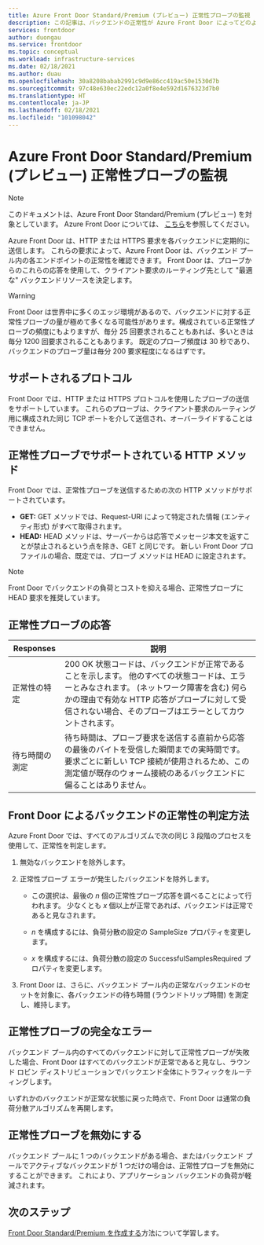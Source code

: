 ```yaml
---
title: Azure Front Door Standard/Premium (プレビュー) 正常性プローブの監視
description: この記事は、バックエンドの正常性が Azure Front Door によってどのように監視されるかを理解するのに役立ちます。
services: frontdoor
author: duongau
ms.service: frontdoor
ms.topic: conceptual
ms.workload: infrastructure-services
ms.date: 02/18/2021
ms.author: duau
ms.openlocfilehash: 30a8208babab2991c9d9e86cc419ac50e1530d7b
ms.sourcegitcommit: 97c48e630ec22edc12a0f8e4e592d1676323d7b0
ms.translationtype: HT
ms.contentlocale: ja-JP
ms.lasthandoff: 02/18/2021
ms.locfileid: "101098042"
---
```

# <a name="azure-front-door-standardpremium-preview-health-probe-monitoring"></a>Azure Front Door Standard/Premium (プレビュー) 正常性プローブの監視

> [!Note]
> このドキュメントは、Azure Front Door Standard/Premium (プレビュー) を対象としています。 Azure Front Door については、 [こちら](../front-door-overview.md)を参照してください。

Azure Front Door は、HTTP または HTTPS 要求を各バックエンドに定期的に送信します。 これらの要求によって、Azure Front Door は、バックエンド プール内の各エンドポイントの正常性を確認できます。 Front Door は、プローブからのこれらの応答を使用して、クライアント要求のルーティング先として "最適な" バックエンドリソースを決定します。 

> [!WARNING]
> Front Door は世界中に多くのエッジ環境があるので、バックエンドに対する正常性プローブの量が極めて多くなる可能性があります。構成されている正常性プローブの頻度にもよりますが、毎分 25 回要求されることもあれば、多いときは毎分 1200 回要求されることもあります。 既定のプローブ頻度は 30 秒であり、バックエンドのプローブ量は毎分 200 要求程度になるはずです。

## <a name="supported-protocols"></a>サポートされるプロトコル

Front Door では、HTTP または HTTPS プロトコルを使用したプローブの送信をサポートしています。 これらのプローブは、クライアント要求のルーティング用に構成された同じ TCP ポートを介して送信され、オーバーライドすることはできません。

## <a name="supported-http-methods-for-health-probes"></a>正常性プローブでサポートされている HTTP メソッド

Front Door では、正常性プローブを送信するための次の HTTP メソッドがサポートされています。

* **GET:** GET メソッドでは、Request-URI によって特定された情報 (エンティティ形式) がすべて取得されます。
* **HEAD:** HEAD メソッドは、サーバーからは応答でメッセージ本文を返すことが禁止されるという点を除き、GET と同じです。 新しい Front Door プロファイルの場合、既定では、プローブ メソッドは HEAD に設定されます。

> [!NOTE]
> Front Door でバックエンドの負荷とコストを抑える場合、正常性プローブに HEAD 要求を推奨しています。

## <a name="health-probe-responses"></a>正常性プローブの応答

| Responses  | 説明 | 
| ------------- | ------------- |
| 正常性の特定  |  200 OK 状態コードは、バックエンドが正常であることを示します。 他のすべての状態コードは、エラーとみなされます。 (ネットワーク障害を含む) 何らかの理由で有効な HTTP 応答がプローブに対して受信されない場合、そのプローブはエラーとしてカウントされます。|
| 待ち時間の測定  | 待ち時間は、プローブ要求を送信する直前から応答の最後のバイトを受信した瞬間までの実時間です。 要求ごとに新しい TCP 接続が使用されるため、この測定値が既存のウォーム接続のあるバックエンドに偏ることはありません。  |

## <a name="how-front-door-determines-backend-health"></a>Front Door によるバックエンドの正常性の判定方法

Azure Front Door では、すべてのアルゴリズムで次の同じ 3 段階のプロセスを使用して、正常性を判定します。

1. 無効なバックエンドを除外します。

1. 正常性プローブ エラーが発生したバックエンドを除外します。

    * この選択は、最後の _n_ 個の正常性プローブ応答を調べることによって行われます。 少なくとも _x_ 個以上が正常であれば、バックエンドは正常であると見なされます。

    * _n_ を構成するには、負荷分散の設定の SampleSize プロパティを変更します。

    * _x_ を構成するには、負荷分散の設定の SuccessfulSamplesRequired プロパティを変更します。

1. Front Door は、さらに、バックエンド プール内の正常なバックエンドのセットを対象に、各バックエンドの待ち時間 (ラウンドトリップ時間) を測定し、維持します。


## <a name="complete-health-probe-failure"></a>正常性プローブの完全なエラー

バックエンド プール内のすべてのバックエンドに対して正常性プローブが失敗した場合、Front Door はすべてのバックエンドが正常であると見なし、ラウンド ロビン ディストリビューションでバックエンド全体にトラフィックをルーティングします。

いずれかのバックエンドが正常な状態に戻った時点で、Front Door は通常の負荷分散アルゴリズムを再開します。

## <a name="disabling-health-probes"></a>正常性プローブを無効にする

バックエンド プールに 1 つのバックエンドがある場合、またはバックエンド プールでアクティブなバックエンドが 1 つだけの場合は、正常性プローブを無効にすることができます。 これにより、アプリケーション バックエンドの負荷が軽減されます。

## <a name="next-steps"></a>次のステップ

[Front Door Standard/Premium を作成する](create-front-door-portal.md)方法について学習します。
